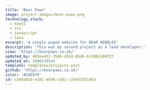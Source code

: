 ```yaml
---
title: 'Bear Paws'
image: project-images/bear-paws.png
technology_stack:
  - html5
  - css
  - javascript
  - sass
excerpt: 'A single paged website for BEAR NIBBLES'
description: 'This was my second project as a lead developer.'
view: 'https://bearpaws.co.uk/'
updated_by: 403ea432-7b6b-4563-85db-6c5802a00727
updated_at: 1606578543
template: templates/projects-post
github: 'https://bearpaws.co.uk/'
color: '#C0D570'
id: c508a058-e101-4936-a361-c7a653d31d63
---
```

